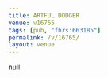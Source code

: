 ```yaml
---
title: ARTFUL DODGER
venue: v16765
tags: [pub, "fhrs:663185"]
permalink: /v/16765/
layout: venue
---
```

null